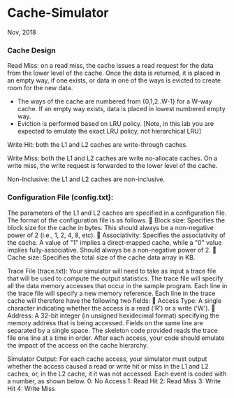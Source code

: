 # Cache-Simulator
Nov, 2018
<h3>Cache Design</h3>
<p>Read Miss: on a read miss, the cache issues a read request for the data from the lower level of the cache. Once the data is returned, it is placed in an empty way, if one exists, or data in one of the ways is evicted to create room for the new data.</p>
<ul>
	<li>The ways of the cache are numbered from {0,1,2..W-1} for a W-way cache. If an empty way exists, data is placed in lowest numbered empty way.</li>
	<li>Eviction is performed based on LRU policy. [Note, in this lab you are expected to emulate the exact LRU policy, not hierarchical LRU]</li>
</ul>
<p>Write Hit: both the L1 and L2 caches are write-through caches.</p>
<p>Write Miss: both the L1 and L2 caches are write no-allocate caches. On a write miss, the write request is forwarded to the lower level of the cache.</p>
<p>Non-Inclusive: the L1 and L2 caches are non-inclusive.</p>

<h3>Configuration File (config.txt):</h3>
The parameters of the L1 and L2 caches are specified in a configuration file. The format of the configuration file is as follows.
 Block size: Specifies the block size for the cache in bytes. This should always be a non-negative power of 2 (i.e., 1, 2, 4, 8, etc).
 Associativity: Specifies the associativity of the cache. A value of "1" implies a direct-mapped cache, while a "0" value implies fully-associative. Should always be a non-negative power of 2.
 Cache size: Specifies the total size of the cache data array in KB.

Trace File (trace.txt):
Your simulator will need to take as input a trace file that will be used to compute the output statistics. The trace file will specify all the data memory accesses that occur in the sample program. Each line in the trace file will specify a new memory reference. Each line in the trace cache will therefore have the following two fields:
 Access Type: A single character indicating whether the access is a read (‘R') or a write ('W').
 Address: A 32-bit integer (in unsigned hexidecimal format) specifying the memory address that is being accessed.
Fields on the same line are separated by a single space.
The skeleton code provided reads the trace file one line at a time in order. After each access, your code should emulate the impact of the access on the cache hierarchy.

Simulator Output:
For each cache access, your simulator must output whether the access caused a read or write hit or miss in the L1 and L2 caches, or, in the L2 cache, it it was not accessed. Each event is coded with a number, as shown below.
0: No Access
1: Read Hit
2: Read Miss
3: Write Hit
4: Write Miss